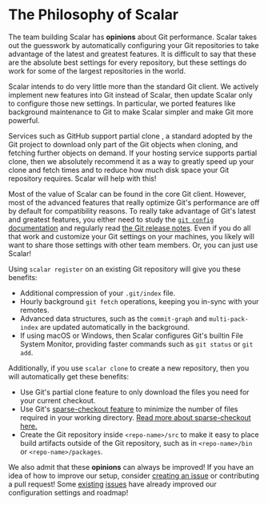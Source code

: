 The Philosophy of Scalar
========================

The team building Scalar has **opinions** about Git performance. Scalar
takes out the guesswork by automatically configuring your Git repositories
to take advantage of the latest and greatest features. It is difficult to
say that these are the absolute best settings for every repository, but
these settings do work for some of the largest repositories in the world.

Scalar intends to do very little more than the standard Git client. We
actively implement new features into Git instead of Scalar, then update
Scalar only to configure those new settings. In particular, we ported
features like background maintenance to Git to make Scalar simpler and
make Git more powerful.

Services such as GitHub support partial clone , a standard adopted by the Git
project to download only part of the Git objects when cloning, and fetching
further objects on demand. If your hosting service supports partial clone, then
we absolutely recommend it as a way to greatly speed up your clone and fetch
times and to reduce how much disk space your Git repository requires. Scalar
will help with this!

Most of the value of Scalar can be found in the core Git client. However, most
of the advanced features that really optimize Git's performance are off by
default for compatibility reasons. To really take advantage of Git's latest and
greatest features, you either need to study the [`git config`
documentation](https://git-scm.com/docs/git-config) and regularly read [the Git
release notes](https://github.com/git/git/tree/master/Documentation/RelNotes).
Even if you do all that work and customize your Git settings on your machines,
you likely will want to share those settings with other team members. Or, you
can just use Scalar!

Using `scalar register` on an existing Git repository will give you these
benefits:

* Additional compression of your `.git/index` file.
* Hourly background `git fetch` operations, keeping you in-sync with your
  remotes.
* Advanced data structures, such as the `commit-graph` and `multi-pack-index`
  are updated automatically in the background.
* If using macOS or Windows, then Scalar configures Git's builtin File System
  Monitor, providing faster commands such as `git status` or `git add`.

Additionally, if you use `scalar clone` to create a new repository, then
you will automatically get these benefits:

* Use Git's partial clone feature to only download the files you need for
  your current checkout.
* Use Git's [sparse-checkout feature][sparse-checkout] to minimize the
  number of files required in your working directory.
  [Read more about sparse-checkout here.][sparse-checkout-blog]
* Create the Git repository inside `<repo-name>/src` to make it easy to
  place build artifacts outside of the Git repository, such as in
  `<repo-name>/bin` or `<repo-name>/packages`.

We also admit that these **opinions** can always be improved! If you have
an idea of how to improve our setup, consider
[creating an issue](https://github.com/microsoft/scalar/issues/new) or
contributing a pull request! Some [existing](https://github.com/microsoft/scalar/issues/382)
[issues](https://github.com/microsoft/scalar/issues/388) have already
improved our configuration settings and roadmap!

[gvfs-protocol]: https://github.com/microsoft/VFSForGit/blob/HEAD/Protocol.md
[microsoft-git]: https://github.com/microsoft/git
[sparse-checkout]: https://git-scm.com/docs/git-sparse-checkout
[sparse-checkout-blog]: https://github.blog/2020-01-17-bring-your-monorepo-down-to-size-with-sparse-checkout/
